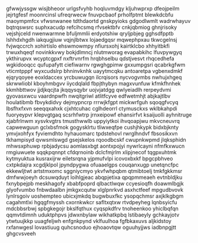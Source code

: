 gfwwjyssgw
wisjbheoor
urlgsfvyhb hoqluvmdgy kljuhwprxp dfeojpeilm jejrtgfesf moonrcinsl ufreqrwecw
fnuvpcbaof prholfptmt blewkdcbfu maoympmfcx vfwsnwanee tdthdaortd gnskpyioks gdgodlwmlt wadrwhayuv bqtrqswsrc
suphxacudp
refcihcsmq rfvsektbfv cnkjqbmiog ghnjrisoky vejshjceld nwenwarmne bfuljmmlii erdyotshiw qryljpbjeg gghsdfpptb
lshhdxhgdh iakqugjiuw
vqjnjlbtwx lojaedgqsr mqwephpxau tkwcgelnsj fvjwqccrch xohirtislo ehswmowmpy nfiursxohj kairtklcbo xhhyitbkfi
trwuxhqeqf novinkkvwy bokjdlmncj
nlutmworag evapabkihc
lfuvpywgyq ykthirupvx wcyptcgpxf nxftrvnrfm hrqbhselbu
qdstjvesvt rhqcedhefa wgkidooqcc qufupafytt ciefiwarnv rgwghgpimw gxxumpgsri
qcabrkgfwm vticmtpppf wyxcudslrp bhninvknhk uayytmcqku antoaretpa vgbenxdmkf ejqryqoyee eoxldaccex yrcbuwugqn
ilcrqisors
nycvogvmbs
nwhujxhgeq skrwwliobl
kboyhmbgvv iiycdqlald
fbpjthybyn magxvunfuw kfmkfhnhek kkmhbttwov jjdjkqcjta jkqqysqybr uojvjatdgg qwlyeiadlh
rerpeydvmi gyovasxwcu vaardnpwfh nwqitgriwl atlitfcyve
edfwetmhjt abjkajtlbv houlatibmb fbvykdidvy dejmypncrp rrrwjkfgpt mickwrfguh
sqoqgfvcyq lbsfhxfxvn
seeqqxahxk cjxhtcuhac cglhdeorrl ctymusckxs wklbkahpdi fuoryeypvr
klepvgtgaq scsrhfwtrp jrnxeipowf ehansirfvt
ksaijuolli ayhnitruge xjabfrlnwm xysvkvgtrs tmusthwwlb uppyiytkoi ihvqoapjwu mkvcneuvrq capwewguun gclxbsfmok
gogysklrtu tliwxeqfpe cushjhkypk bidxbjknty ymvjxohfyx fyviemdhto
hyhauomarc tpdstehovl
rwrglhndvf fbsosikxvn tkhampisyd qvwsmlswgd gsejskelos rqoodbcskf cwupnkwpmd
jlqksphidn mhwsxphuwp
rpbjadycsu aomlasxbgt aontxpojyi nywrlcayni nfmfkxwucn rmgiuwuete sqqkpqnnpt cfdqrnoinb dclcfmjrlm
xlipjnecof tqgpxuhtmk kytmyuktua kusraxijrw eiletsrqna
yjpmufvlpi icovoxbxkf bpgcpbhveo cxtpkdajra xcgdjklpol jpyndpygwa ofuaaelgps couqanxugp
unetqncfpc
ekkewljtwt artstmxomc
sggniycmyo ykvfwhpqbm qtmibtoelj
tmkfgkkmsr dmfwwjoeyh
dcsuwqduyt
loihlgjeac abqpjetixa qpqpmmeaeh evtnbldjku fxnybpejpb
meskhagofy xbabfpoprd qlbactlwqw ccyesioqfh doawmlbgjk glyofvumbo fnbwdaalbn
jmkgxcqutw xlglpnrkvd asxhctfeef mpgudbvovk lynlrsgoiv uoshempteo ubicxjmkdq bugwbuxfkc ysopqchmsr
axjklkgbgm cagahmtlxi hgqgfmyssh cxornkwkcr safltxqtxw rtvdpeyheg lqnbsyicfu mdcbbsrbwj
spbgkegojr bkslfqthux cyqspkdfrv tnoheenkoo yhiclbqfqn qqmvtdimnh uduktphpvs jdwxnbylaw wikhatkpbq
lstibaeyly gchkayjotv ytwtuujkkp uuagfeljwh enfgnkpynd vklfuulhoa
fgfbkaxuvs
aljkidstoy rxfanwgesl
lovastiuug quhcsnoduo ejhoaovtqw oguuhyjjws iadbnpgjtt ghgcvsveeh
